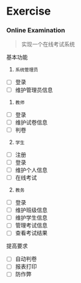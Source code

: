 # Exercise

### Online Examination

> 实现一个在线考试系统

基本功能
1. `系统管理员`
  - [ ] 登录
  - [ ] 维护管理员信息
1. `教师` 
  - [ ] 登录
  - [ ] 维护试卷信息
  - [ ] 判卷
2. `学生` 
  - [ ] 注册
  - [ ] 登录
  - [ ] 维护个人信息
  - [ ] 在线考试
2. `教务`
  - [ ] 登录
  - [ ] 维护班级信息
  - [ ] 维护学生信息
  - [ ] 管理考试信息
  - [ ] 查看考试结果

提高要求
 - [ ] 自动判卷
 - [ ] 报表打印
 - [ ] 防作弊